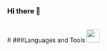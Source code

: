 ### Hi there 👋

<br/>
#
###Languages and Tools
<img src="https://cdn.jsdelivr.net/gh/devicons/devicon/icons/python/python-original.svg" alight="left" width='30px' style="padding-right:10px;"/>
<br/>

<!--
**VladBanasko/VladBanasko** is a ✨ _special_ ✨ repository because its `README.md` (this file) appears on your GitHub profile.

Here are some ideas to get you started:

- 🔭 I’m currently working on ...
- 🌱 I’m currently learning ...
- 👯 I’m looking to collaborate on ...
- 🤔 I’m looking for help with ...
- 💬 Ask me about ...
- 📫 How to reach me: ...
- 😄 Pronouns: ...
- ⚡ Fun fact: ...
-->
